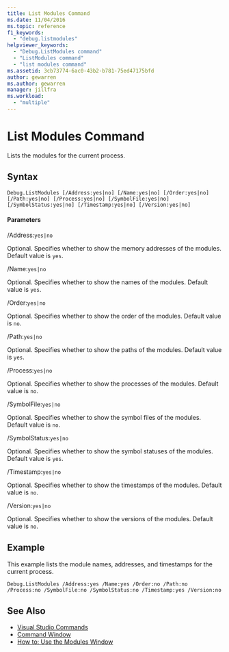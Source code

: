 ```yaml
---
title: List Modules Command
ms.date: 11/04/2016
ms.topic: reference
f1_keywords:
  - "debug.listmodules"
helpviewer_keywords:
  - "Debug.ListModules command"
  - "ListModules command"
  - "list modules command"
ms.assetid: 3cb73774-6ac0-43b2-b781-75ed47175bfd
author: gewarren
ms.author: gewarren
manager: jillfra
ms.workload:
  - "multiple"
---
```

# List Modules Command
Lists the modules for the current process.

## Syntax

```
Debug.ListModules [/Address:yes|no] [/Name:yes|no] [/Order:yes|no]
[/Path:yes|no] [/Process:yes|no] [/SymbolFile:yes|no]
[/SymbolStatus:yes|no] [/Timestamp:yes|no] [/Version:yes|no]
```

#### Parameters
 /Address:`yes|no`

Optional. Specifies whether to show the memory addresses of the modules. Default value is `yes`.

 /Name:`yes|no`

Optional. Specifies whether to show the names of the modules. Default value is `yes`.

 /Order:`yes|no`

Optional. Specifies whether to show the order of the modules. Default value is `no`.

 /Path:`yes|no`

Optional. Specifies whether to show the paths of the modules. Default value is `yes`.

 /Process:`yes|no`

Optional. Specifies whether to show the processes of the modules. Default value is `no`.

 /SymbolFile:`yes|no`

Optional. Specifies whether to show the symbol files of the modules. Default value is `no`.

 /SymbolStatus:`yes|no`

Optional. Specifies whether to show the symbol statuses of the modules. Default value is `yes`.

 /Timestamp:`yes|no`

Optional. Specifies whether to show the timestamps of the modules. Default value is `no`.

 /Version:`yes|no`

Optional. Specifies whether to show the versions of the modules. Default value is `no`.

## Example
This example lists the module names, addresses, and timestamps for the current process.

```
Debug.ListModules /Address:yes /Name:yes /Order:no /Path:no /Process:no /SymbolFile:no /SymbolStatus:no /Timestamp:yes /Version:no
```

## See Also

- [Visual Studio Commands](../../ide/reference/visual-studio-commands.md)
- [Command Window](../../ide/reference/command-window.md)
- [How to: Use the Modules Window](../../debugger/how-to-use-the-modules-window.md)